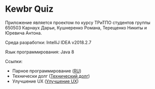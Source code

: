 # Kewbr Quiz

Приложение является проектом по курсу ТРиТПО студентов группы 650503 Карнаух Дарьи, Кушнеренко Романа, Терещенко Никиты и Юревича Антона.

Среда разработки: IntelliJ IDEA v2018.2.7

Язык программирования: Java 8

Ссылки:
- Парное программирование ([RU](https://github.com/Bulbash3r/Kewbr-Quiz/tree/master/Pair%20Programming "Парное программирование"))
- Технически долг ([Технический долг](https://github.com/Bulbash3r/Kewbr-Quiz/blob/master/Development%20Dept/Dev_dept.md "Технический долг"))
- Улучшение UX ([Улучшение UX](https://github.com/Bulbash3r/Kewbr-Quiz/blob/master/UX%20improvement/Lab6.md "Улучшение UX"))
